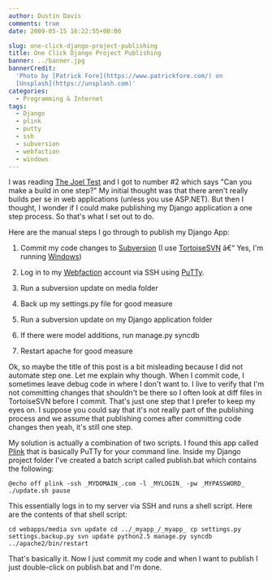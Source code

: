 ```yaml
---
author: Dustin Davis
comments: true
date: 2009-05-15 16:22:55+00:00

slug: one-click-django-project-publishing
title: One Click Django Project Publishing
banner: ../banner.jpg
bannerCredit:
  'Photo by [Patrick Fore](https://www.patrickfore.com/) on
  [Unsplash](https://unsplash.com)'
categories:
  - Programming & Internet
tags:
  - Django
  - plink
  - putty
  - ssh
  - subversion
  - webfaction
  - windows
---
```


I was reading
[The Joel Test](http://www.joelonsoftware.com/articles/fog0000000043.html) and I
got to number #2 which says "Can you make a build in one step?" My initial
thought was that there aren't really builds per se in web applications (unless
you use ASP.NET). But then I thought, I wonder if I could make publishing my
Django application a one step process. So that's what I set out to do.

Here are the manual steps I go through to publish my Django App:

1. Commit my code changes to [Subversion](http://subversion.tigris.org/) (I use
   [TortoiseSVN](http://tortoisesvn.tigris.org/) â€“ Yes, I'm running
   [Windows](/blog/my-applications))

2. Log in to my [Webfaction](/blog/webfaction-review) account via SSH using
   [PuTTy](http://www.chiark.greenend.org.uk/~sgtatham/putty/).

3. Run a subversion update on media folder

4. Back up my settings.py file for good measure

5. Run a subversion update on my Django application folder

6. If there were model additions, run manage.py syncdb

7. Restart apache for good measure

Ok, so maybe the title of this post is a bit misleading because I did not
automate step one. Let me explain why though. When I commit code, I sometimes
leave debug code in where I don't want to. I live to verify that I'm not
committing changes that shouldn't be there so I often look at diff files in
TortoiseSVN before I commit. That's just one step that I prefer to keep my eyes
on. I suppose you could say that it's not really part of the publishing process
and we assume that publishing comes after committing code changes then yeah,
it's still one step.

My solution is actually a combination of two scripts. I found this app called
[Plink](http://www.chiark.greenend.org.uk/~sgtatham/putty/download.html) that is
basically PuTTy for your command line. Inside my Django project folder I've
created a batch script called publish.bat which contains the following:

`@echo off plink -ssh _MYDOMAIN_.com -l _MYLOGIN_ -pw _MYPASSWORD_ ./update.sh pause`

This essentially logs in to my server via SSH and runs a shell script. Here are
the contents of that shell script:

`cd webapps/media svn update cd ../_myapp_/_myapp_ cp settings.py settings.backup.py svn update python2.5 manage.py syncdb ../apache2/bin/restart`

That's basically it. Now I just commit my code and when I want to publish I just
double-click on publish.bat and I'm done.
